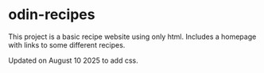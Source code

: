 # odin-recipes

This project is a basic recipe website using only html.
Includes a homepage with links to some different recipes.

Updated on August 10 2025 to add css.

